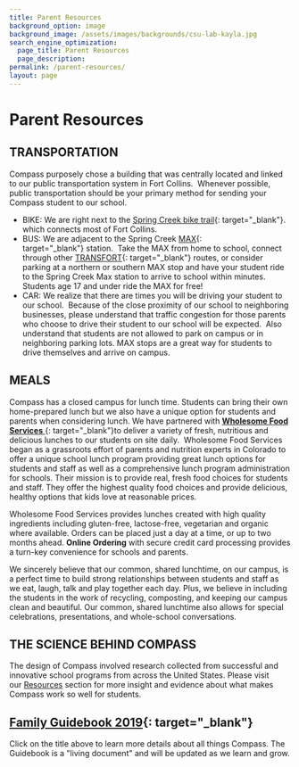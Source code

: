 ```yaml
---
title: Parent Resources
background_option: image
background_image: /assets/images/backgrounds/csu-lab-kayla.jpg
search_engine_optimization:
  page_title: Parent Resources
  page_description:
permalink: /parent-resources/
layout: page
---
```


# Parent Resources

## TRANSPORTATION

Compass purposely chose a building that was centrally located and linked to our public transportation system in Fort Collins.&nbsp; Whenever possible, public transportation should be your primary method for sending your Compass student to our school.

* BIKE: We are right next to the&nbsp;[Spring Creek bike trail](https://www.fcgov.com/bicycling/pdf/bike-map-front.pdf){: target="_blank"}. which connects most of Fort Collins.
* BUS: We are adjacent to the Spring Creek&nbsp;[MAX](http://www.ridetransfort.com/max){: target="_blank"}&nbsp;station.&nbsp; Take the MAX from home to school, connect through other&nbsp;[TRANSFORT](http://www.ridetransfort.com/){: target="_blank"}&nbsp;routes, or consider parking at a northern or southern MAX stop and have your student ride to the Spring Creek Max station to arrive to school within minutes. Students age 17 and under ride the MAX for free!
* CAR: We realize that there are times you will be driving your student to our school.&nbsp; Because of the close proximity of our school to neighboring businesses, please understand that traffic congestion for those parents who choose to drive their student to our school will be expected.&nbsp; Also understand that students are not allowed to park on campus or in neighboring parking lots. MAX stops are a great way for students to drive themselves and arrive on campus.

## MEALS

Compass has a closed campus for lunch time. Students can bring their own home-prepared lunch but we also have a unique option for students and parents when considering lunch. We have partnered with [**Wholesome Food Services** ](https://www.wholesomefoodservices.com/){: target="_blank"}to deliver a variety of fresh, nutritious and delicious lunches to our students on site daily.&nbsp; Wholesome Food Services began as a grassroots effort of parents and nutrition experts in Colorado to offer a unique school lunch program providing great lunch options for students and staff as well as a comprehensive lunch program administration for schools. Their mission is to provide real, fresh food choices for students and staff. They offer the highest quality food choices and provide delicious, healthy options that kids love at reasonable prices.

Wholesome Food Services provides lunches created with high quality ingredients including gluten-free, lactose-free, vegetarian and organic where available. Orders can be placed just a day at a time, or up to two months ahead.&nbsp;**Online Ordering** with secure credit card processing provides a turn-key convenience for schools and parents.

We sincerely believe that our common, shared lunchtime, on our campus, is a perfect time to build strong relationships between students and staff as we eat, laugh, talk and play together each day. Plus, we believe in including the students in the work of recycling, composting, and keeping our campus clean and beautiful. Our common, shared lunchtime also allows for special celebrations, presentations, and whole-school conversations.

## THE SCIENCE BEHIND COMPASS

The design of Compass involved research collected from successful and innovative school programs from across the United States. Please visit our&nbsp;[Resources](/resources/)&nbsp;section for more insight and evidence about what makes Compass work so well for students.

## [Family Guidebook 2019](https://docs.google.com/document/d/1NGmEvBU-_c6GOvBl-3ZazniJ7uNATzbI6spc3roaRSQ/edit?usp=sharing){: target="_blank"}

Click on the title above to learn more details about all things Compass. The Guidebook is a "living document" and will be updated as we learn and grow.